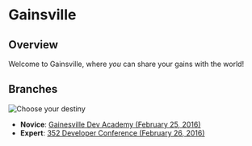 # Gainsville


## Overview
Welcome to Gainsville, where _you_ can share your gains with the world! 

## Branches
![Choose your destiny](https://i.ytimg.com/vi/LzT2Q5hIh2U/hqdefault.jpg "Choose Your Destiny")

* **Novice**: [Gainesville Dev Academy (February 25, 2016)](https://github.com/ericnograles/gainsville/tree/gda-demo)
* **Expert**: [352 Developer Conference (February 26, 2016)](https://github.com/ericnograles/gainsville/tree/devconf-demo)
